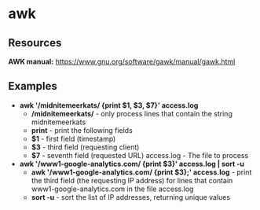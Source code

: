# awk

## Resources

**AWK manual:** https://www.gnu.org/software/gawk/manual/gawk.html

## Examples

- **awk '/midnitemeerkats/ {print $1, $3, $7}' access.log**
    - **/midnitemeerkats/** - only process lines that contain the string midnitemeerkats
    - **print** - print the following fields
    - **$1** - first field (timestamp)
    - **$3** - third field (requesting client)
    - **$7** - seventh field (requested URL)
    access.log - The file to process
- **awk '/www1-google-analytics.com/ {print $3}' access.log | sort -u**
    - **awk '/www1-google-analytics.com/ {print $3};' access.log** - print the third field (the requesting IP address) for lines that contain www1-google-analytics.com in the file access.log
    - **sort -u** - sort the list of IP addresses, returning unique values

